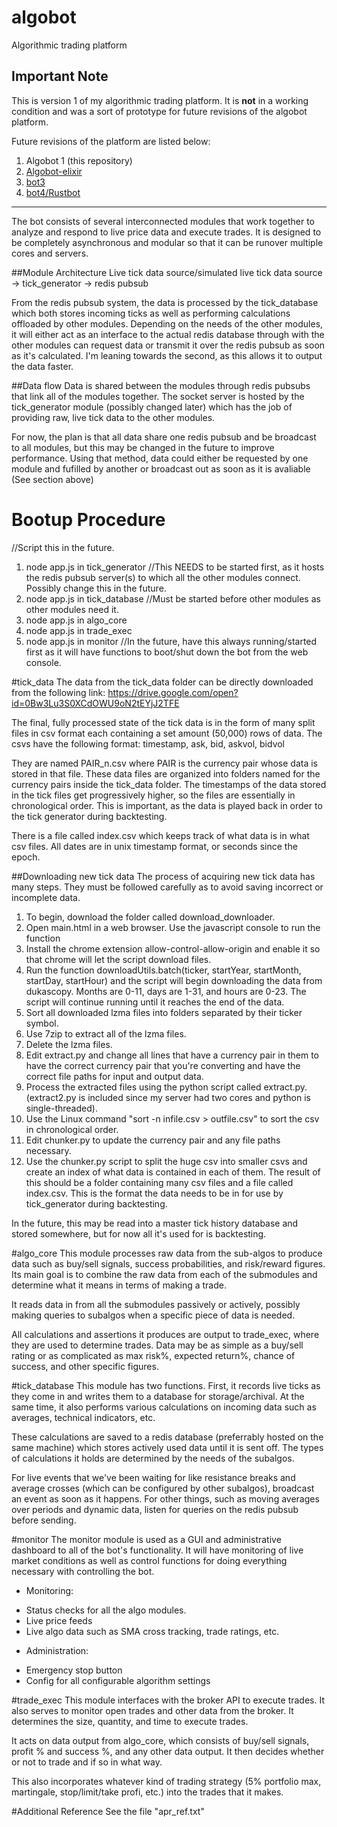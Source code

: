 # algobot
Algorithmic trading platform

## **Important Note**
This is version 1 of my algorithmic trading platform.  It is **not** in a working condition and was a sort of prototype for future revisions of the algobot platform.  

Future revisions of the platform are listed below:

1. Algobot 1 (this repository)
2. [Algobot-elixir](https://github.com/Ameobea/algobot_elixir)
3. [bot3](https://github.com/Ameobea/algobot3)
4. [bot4/Rustbot](https://github.com/Ameobea/bot4)

----

The bot consists of several interconnected modules that work together to analyze and respond to live price data and execute trades.  It is designed to be completely asynchronous and modular so that it can be runover multiple cores and servers.

##Module Architecture
Live tick data source/simulated live tick data source -> tick_generator -> redis pubsub

From the redis pubsub system, the data is processed by the tick_database which both stores incoming ticks as well as performing calculations offloaded by other modules.  Depending on the needs of the other modules, it will either act as an interface to the actual redis database through with the other modules can request data or transmit it over the redis pubsub as soon as it's calculated.  I'm leaning towards the second, as this allows it to output the data faster.

##Data flow
Data is shared between the modules through redis pubsubs that link all of the modules together.  The socket server is hosted by the tick_generator module (possibly changed later) which has the job of providing raw, live tick data to the other modules.

For now, the plan is that all data share one redis pubsub and be broadcast to all modules, but this may be changed in the future to improve performance.  Using that method, data could either be requested by one module and fufilled by another or broadcast out as soon as it is avaliable (See section above)

# Bootup Procedure
//Script this in the future.

1. node app.js in tick_generator //This NEEDS to be started first, as it hosts the redis pubsub server(s) to which all the other modules connect.  Possibly change this in the future.
2. node app.js in tick_database //Must be started before other modules as other modules need it.
3. node app.js in algo_core
4. node app.js in trade_exec
5. node app.js in monitor //In the future, have this always running/started first as it will have functions to boot/shut down the bot from the web console.

#tick_data
The data from the tick_data folder can be directly downloaded from the following link:
https://drive.google.com/open?id=0Bw3Lu3S0XCdOWU9oN2tEYjJ2TFE

The final, fully processed state of the tick data is in the form of many split files in csv format each containing a set amount (50,000) rows of data.  The csvs have the following format:
timestamp, ask, bid, askvol, bidvol

They are named PAIR_n.csv where PAIR is the currency pair whose data is stored in that file.  These data files are organized into folders named for the currency pairs inside the tick_data folder.  The timestamps of the data stored in the tick files get progressively higher, so the files are essentially in chronological order.  This is important, as the data is played back in order to the tick generator during backtesting.

There is a file called index.csv which keeps track of what data is in what csv files.  All dates are in unix timestamp format, or seconds since the epoch.

##Downloading new tick data
The process of acquiring new tick data has many steps.  They must be followed carefully as to avoid saving incorrect or incomplete data.

1. To begin, download the folder called download_downloader.
2. Open main.html in a web browser.  Use the javascript console to run the function
3. Install the chrome extension allow-control-allow-origin and enable it so that chrome will let the script download files.
4. Run the function downloadUtils.batch(ticker, startYear, startMonth, startDay, startHour) and the script will begin downloading the data from dukascopy.  Months are 0-11, days are 1-31, and hours are 0-23.  The script will continue running until it reaches the end of the data.
5. Sort all downloaded lzma files into folders separated by their ticker symbol.
6. Use 7zip to extract all of the lzma files.
7. Delete the lzma files.
8. Edit extract.py and change all lines that have a currency pair in them to have the correct currency pair that you're converting and have the correct file paths for input and output data.
9. Process the extracted files using the python script called extract.py.  (extract2.py is included since my server had two cores and python is single-threaded).
9. Use the Linux command "sort -n infile.csv > outfile.csv" to sort the csv in chronological order.
10. Edit chunker.py to update the currency pair and any file paths necessary.
11. Use the chunker.py script to split the huge csv into smaller csvs and create an index of what data is contained in each of them.
The result of this should be a folder containing many csv files and a file called index.csv.  This is the format the data needs to be in for use by tick_generator during backtesting.

In the future, this may be read into a master tick history database and stored somewhere, but for now all it's used for is backtesting.

#algo_core
This module processes raw data from the sub-algos to produce data such as buy/sell signals, success probabilities, and risk/reward figures.  Its main goal is to combine the raw data from each of the submodules and determine what it means in terms of making a trade.

It reads data in from all the submodules passively or actively, possibly making queries to subalgos when a specific piece of data is needed.

All calculations and assertions it produces are output to trade_exec, where they are used to determine trades.  Data may be as simple as a buy/sell rating or as complicated as max risk%, expected return%, chance of success, and other specific figures.

#tick_database
This module has two functions.  First, it records live ticks as they come in and writes them to a database for storage/archival.  At the same time, it also performs various calculations on incoming data such as averages, technical indicators, etc.

These calculations are saved to a redis database (preferrably hosted on the same machine) which stores actively used data until it is sent off.  The types of calculations it holds are determined by the needs of the subalgos.

For live events that we've been waiting for like resistance breaks and average crosses (which can be configured by other subalgos), broadcast an event as soon as it happens.  For other things, such as moving averages over periods and dynamic data, listen for queries on the redis pubsub before sending.

#monitor
The monitor module is used as a GUI and administrative dashboard to all of the bot's functionality.  It will have monitoring of live market conditions as well as control functions for doing everything necessary with controlling the bot.

* Monitoring:
- Status checks for all the algo modules.
- Live price feeds
- Live algo data such as SMA cross tracking, trade ratings, etc.
* Administration:
- Emergency stop button
- Config for all configurable algorithm settings

#trade_exec
This module interfaces with the broker API to execute trades.  It also serves to monitor open trades and other data from the broker.  It determines the size, quantity, and time to execute trades.

It acts on data output from algo_core, which consists of buy/sell signals, profit % and success %, and any other data output.  It then decides whether or not to trade and if so in what way.

This also incorporates whatever kind of trading strategy (5% portfolio max, martingale, stop/limit/take profi, etc.) into the trades that it makes.

#Additional Reference
See the file "apr_ref.txt"
